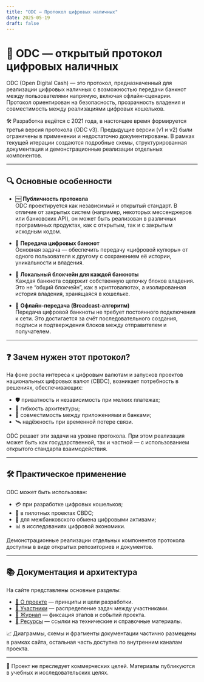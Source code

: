 ```yaml
---
title: "ODC — Протокол цифровых наличных"
date: 2025-05-19
draft: false
---
```


# 💸 ODC — открытый протокол цифровых наличных

ODC (Open Digital Cash) — это протокол, предназначенный для реализации цифровых наличных с возможностью передачи банкнот между пользователями напрямую, включая офлайн-сценарии. Протокол ориентирован на безопасность, прозрачность владения и совместимость между реализациями цифровых кошельков.

🛠 Разработка ведётся с 2021 года, в настоящее время формируется третья версия протокола (ODC v3). Предыдущие версии (v1 и v2) были ограничены в применении и недостаточно документированы. В рамках текущей итерации создаются подробные схемы, структурированная документация и демонстрационные реализации отдельных компонентов.

---

## 🔍 Основные особенности

- 🆓 **Публичность протокола**  
  ODC проектируется как независимый и открытый стандарт. В отличие от закрытых систем (например, некоторых мессенджеров или банковских API), он может быть реализован в различных программных продуктах, как с открытым, так и с закрытым исходным кодом.

- 🔄 **Передача цифровых банкнот**  
  Основная задача — обеспечить передачу «цифровой купюры» от одного пользователя к другому с сохранением её истории, уникальности и владения.

- 🔗 **Локальный блокчейн для каждой банкноты**  
  Каждая банкнота содержит собственную цепочку блоков владения. Это не “общий блокчейн”, как в криптовалютах, а изолированная история владения, хранящаяся в кошельке.

- 📶 **Офлайн-передача (Broadcast-алгоритм)**  
  Передача цифровой банкноты не требует постоянного подключения к сети. Это достигается за счёт последовательного создания, подписи и подтверждения блоков между отправителем и получателем.

---

## ❓ Зачем нужен этот протокол?

На фоне роста интереса к цифровым валютам и запусков проектов национальных цифровых валют (CBDC), возникает потребность в решениях, обеспечивающих:
- 🛡️ приватность и независимость при мелких платежах;
- 🧩 гибкость архитектуры;
- 🔌 совместимость между приложениями и банками;
- 🛰️ надёжность при временной потере связи.

ODC решает эти задачи на уровне протокола. При этом реализация может быть как государственной, так и частной — с использованием открытого стандарта взаимодействия.

---

## 🛠 Практическое применение

ODC может быть использован:
- 💳 при разработке цифровых кошельков;
- 🏦 в пилотных проектах CBDC;
- 🔁 для межбанковского обмена цифровыми активами;
- 📊 в исследованиях цифровой экономики.

Демонстрационные реализации отдельных компонентов протокола доступны в виде открытых репозиториев и документов.

---

## 📚 Документация и архитектура

На сайте представлены основные разделы:

- [📄 О проекте](about.md) — принципы и цели разработки.
- [👥 Участники](team.md) — распределение задач между участниками.
- [📝 Журнал](blog/) — фиксация этапов и событий проекта.
- [🔗 Ресурсы](resources.md) — ссылки на технические и справочные материалы.

📈 Диаграммы, схемы и фрагменты документации частично размещены в рамках сайта, остальная часть доступна по внутренним каналам проекта.

---

📎 Проект не преследует коммерческих целей. Материалы публикуются в учебных и исследовательских целях.
